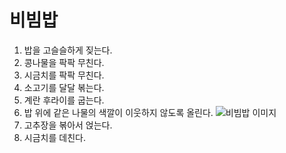 # 비빔밥

1. 밥을 고슬슬하게 짖는다.
2. 콩나물을 팍팍 무친다.
3. 시금치를 팍팍 무친다.
4. 소고기를 달달 볶는다.
5. 계란 후라이를 굽는다.
6. 밥 위에 같은 나물의 색깔이 이웃하지 않도록 올린다.
   ![비빔밥 이미지](https://upload.wikimedia.org/wikipedia/commons/thumb/4/44/Dolsot-bibimbap.jpg/330px-Dolsot-bibimbap.jpg)
7. 고추장을 볶아서 얹는다.
8. 시금치를 데친다.
